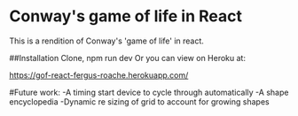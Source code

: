 # Conway's game of life in React

This is a rendition of Conway's 'game of life' in react.

##Installation
Clone, 
npm run dev
Or you can view on Heroku at:

https://gof-react-fergus-roache.herokuapp.com/

#Future work:
-A timing start device to cycle through automatically
-A shape encyclopedia
-Dynamic re sizing of grid to account for growing shapes

